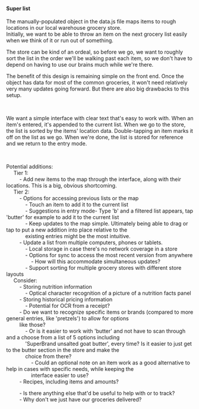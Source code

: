 #### Super list

The manually-populated object in the data.js file maps items to rough locations in our local warehouse grocery store.  
Initially, we want to be able to throw an item on the next grocery list easily when we think of it or run out of something.

The store can be kind of an ordeal, so before we go, we want to roughly sort
the list in the order we'll be walking past each item, so we don't have to
depend on having to use our brains much while we're there.

The benefit of this design is remaining simple on the front end. Once the
object has data for most of the common groceries, it won't need relatively very many updates going forward. But there are also big drawbacks to this setup.


&nbsp;&nbsp;
&nbsp;&nbsp;
&nbsp;&nbsp;
  
  
We want a simple interface with clear text that's easy to work with. When an
item's entered, it's appended to the current list. When we go to the store, the
list is sorted by the items' location data. Double-tapping an item marks it off
on the list as we go. When we're done, the list is stored for reference and we
return to the entry mode.


&nbsp;&nbsp;
&nbsp;&nbsp;
&nbsp;&nbsp;
  
  
Potential additions:  
&nbsp;&nbsp;&nbsp;&nbsp;  Tier 1:  
&nbsp;&nbsp;&nbsp;&nbsp;&nbsp;&nbsp;&nbsp;&nbsp;    - Add new items to the map through the interface, along with their
    locations. This is a big, obvious shortcoming.  
&nbsp;&nbsp;&nbsp;&nbsp;  Tier 2:  
&nbsp;&nbsp;&nbsp;&nbsp;&nbsp;&nbsp;&nbsp;&nbsp;    - Options for accessing previous lists or the map  
&nbsp;&nbsp;&nbsp;&nbsp;&nbsp;&nbsp;&nbsp;&nbsp;&nbsp;&nbsp;&nbsp;&nbsp;      - Touch an item to add it to the current list  
&nbsp;&nbsp;&nbsp;&nbsp;&nbsp;&nbsp;&nbsp;&nbsp;&nbsp;&nbsp;&nbsp;&nbsp;      - Suggestions in entry mode- Type 'b' and a filtered list appears, tap
      'butter' for example to add it to the current list  
&nbsp;&nbsp;&nbsp;&nbsp;&nbsp;&nbsp;&nbsp;&nbsp;&nbsp;&nbsp;&nbsp;&nbsp;      - Keep updates to the map simple. Ultimately being able to drag or tap
      to put a new addition into place relative to the  
&nbsp;&nbsp;&nbsp;&nbsp;&nbsp;&nbsp;&nbsp;&nbsp;&nbsp;&nbsp;&nbsp;&nbsp;      existing entries might
      be the most intuitive.  
&nbsp;&nbsp;&nbsp;&nbsp;&nbsp;&nbsp;&nbsp;&nbsp;    - Update a list from multiple computers, phones or tablets.  
&nbsp;&nbsp;&nbsp;&nbsp;&nbsp;&nbsp;&nbsp;&nbsp;&nbsp;&nbsp;&nbsp;&nbsp;      - Local storage in case there's no network coverage in a store  
&nbsp;&nbsp;&nbsp;&nbsp;&nbsp;&nbsp;&nbsp;&nbsp;&nbsp;&nbsp;&nbsp;&nbsp;      - Options for sync to access the most recent version from anywhere  
&nbsp;&nbsp;&nbsp;&nbsp;&nbsp;&nbsp;&nbsp;&nbsp;&nbsp;&nbsp;&nbsp;&nbsp;&nbsp;&nbsp;&nbsp;&nbsp;        - How will this accommodate simultaneous updates?  
&nbsp;&nbsp;&nbsp;&nbsp;&nbsp;&nbsp;&nbsp;&nbsp;&nbsp;&nbsp;&nbsp;&nbsp;    - Support sorting for multiple grocery stores with different store layouts  
&nbsp;&nbsp;&nbsp;&nbsp;  Consider:  
&nbsp;&nbsp;&nbsp;&nbsp;&nbsp;&nbsp;&nbsp;&nbsp;    - Storing nutrition information  
&nbsp;&nbsp;&nbsp;&nbsp;&nbsp;&nbsp;&nbsp;&nbsp;&nbsp;&nbsp;&nbsp;&nbsp;      - Optical character recognition of a picture of a nutrition facts panel  
&nbsp;&nbsp;&nbsp;&nbsp;&nbsp;&nbsp;&nbsp;&nbsp;    - Storing historical pricing information  
&nbsp;&nbsp;&nbsp;&nbsp;&nbsp;&nbsp;&nbsp;&nbsp;&nbsp;&nbsp;&nbsp;&nbsp;      - Potential for OCR from a receipt?  
&nbsp;&nbsp;&nbsp;&nbsp;&nbsp;&nbsp;&nbsp;&nbsp;    - Do we want to recognize specific items or brands (compared to more
    general entries, like 'pretzels') to allow for options  
&nbsp;&nbsp;&nbsp;&nbsp;&nbsp;&nbsp;&nbsp;&nbsp;    like those?  
&nbsp;&nbsp;&nbsp;&nbsp;&nbsp;&nbsp;&nbsp;&nbsp;&nbsp;&nbsp;&nbsp;&nbsp;      - Or is it easier to work with 'butter' and not have to scan through and
      a choose from a list of 5 options including  
&nbsp;&nbsp;&nbsp;&nbsp;&nbsp;&nbsp;&nbsp;&nbsp;&nbsp;&nbsp;&nbsp;&nbsp;      'SuperBrand unsalted goat
      butter', every time? Is it easier to just get to the butter section in
      the store and make the  
&nbsp;&nbsp;&nbsp;&nbsp;&nbsp;&nbsp;&nbsp;&nbsp;&nbsp;&nbsp;&nbsp;&nbsp;      choice from there?  
&nbsp;&nbsp;&nbsp;&nbsp;&nbsp;&nbsp;&nbsp;&nbsp;&nbsp;&nbsp;&nbsp;&nbsp;&nbsp;&nbsp;&nbsp;&nbsp;        - Could an optional note on an item work as a good alternative to help
        in cases with specific needs, while keeping the  
&nbsp;&nbsp;&nbsp;&nbsp;&nbsp;&nbsp;&nbsp;&nbsp;&nbsp;&nbsp;&nbsp;&nbsp;&nbsp;&nbsp;&nbsp;&nbsp;        interface easier to use?  
&nbsp;&nbsp;&nbsp;&nbsp;&nbsp;&nbsp;&nbsp;&nbsp;    - Recipes, including items and amounts?  

&nbsp;&nbsp;&nbsp;&nbsp;&nbsp;&nbsp;&nbsp;&nbsp;    - Is there anything else that'd be useful to help with or to track?  
&nbsp;&nbsp;&nbsp;&nbsp;&nbsp;&nbsp;&nbsp;&nbsp;    - Why don't we just have our groceries delivered?
